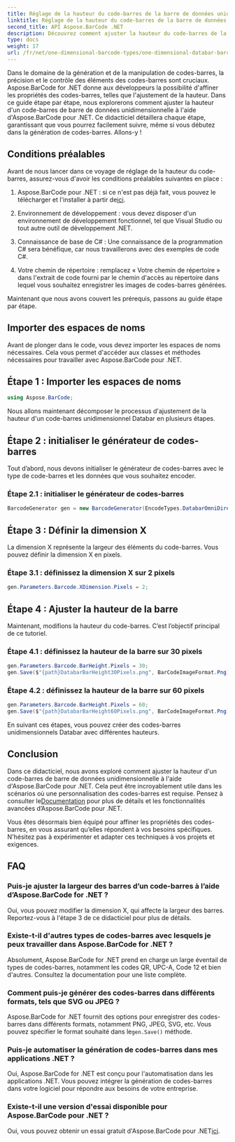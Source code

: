 ```yaml
---
title: Réglage de la hauteur du code-barres de la barre de données unidimensionnelle
linktitle: Réglage de la hauteur du code-barres de la barre de données unidimensionnelle
second_title: API Aspose.BarCode .NET
description: Découvrez comment ajuster la hauteur du code-barres de la barre de données unidimensionnelle avec Aspose.BarCode pour .NET. Créez des codes-barres personnalisés en quelques étapes simples. Découvrez la puissance de la personnalisation des codes-barres.
type: docs
weight: 17
url: /fr/net/one-dimensional-barcode-types/one-dimensional-databar-barcode-height-adjustment/
---
```


Dans le domaine de la génération et de la manipulation de codes-barres, la précision et le contrôle des éléments des codes-barres sont cruciaux. Aspose.BarCode for .NET donne aux développeurs la possibilité d'affiner les propriétés des codes-barres, telles que l'ajustement de la hauteur. Dans ce guide étape par étape, nous explorerons comment ajuster la hauteur d'un code-barres de barre de données unidimensionnelle à l'aide d'Aspose.BarCode pour .NET. Ce didacticiel détaillera chaque étape, garantissant que vous pourrez facilement suivre, même si vous débutez dans la génération de codes-barres. Allons-y !

## Conditions préalables

Avant de nous lancer dans ce voyage de réglage de la hauteur du code-barres, assurez-vous d'avoir les conditions préalables suivantes en place :

1.  Aspose.BarCode pour .NET : si ce n'est pas déjà fait, vous pouvez le télécharger et l'installer à partir de[ici](https://releases.aspose.com/barcode/net/).

2. Environnement de développement : vous devez disposer d'un environnement de développement fonctionnel, tel que Visual Studio ou tout autre outil de développement .NET.

3. Connaissance de base de C# : Une connaissance de la programmation C# sera bénéfique, car nous travaillerons avec des exemples de code C#.

4. Votre chemin de répertoire : remplacez « Votre chemin de répertoire » dans l'extrait de code fourni par le chemin d'accès au répertoire dans lequel vous souhaitez enregistrer les images de codes-barres générées.

Maintenant que nous avons couvert les prérequis, passons au guide étape par étape.

## Importer des espaces de noms

Avant de plonger dans le code, vous devez importer les espaces de noms nécessaires. Cela vous permet d'accéder aux classes et méthodes nécessaires pour travailler avec Aspose.BarCode pour .NET.

## Étape 1 : Importer les espaces de noms
```csharp
using Aspose.BarCode;
```

Nous allons maintenant décomposer le processus d'ajustement de la hauteur d'un code-barres unidimensionnel Databar en plusieurs étapes.

## Étape 2 : initialiser le générateur de codes-barres

Tout d’abord, nous devons initialiser le générateur de codes-barres avec le type de code-barres et les données que vous souhaitez encoder.

### Étape 2.1 : initialiser le générateur de codes-barres
```csharp
BarcodeGenerator gen = new BarcodeGenerator(EncodeTypes.DatabarOmniDirectional, "(01)12345678901231");
```

## Étape 3 : Définir la dimension X

La dimension X représente la largeur des éléments du code-barres. Vous pouvez définir la dimension X en pixels.

### Étape 3.1 : définissez la dimension X sur 2 pixels
```csharp
gen.Parameters.Barcode.XDimension.Pixels = 2;
```

## Étape 4 : Ajuster la hauteur de la barre

Maintenant, modifions la hauteur du code-barres. C’est l’objectif principal de ce tutoriel.

### Étape 4.1 : définissez la hauteur de la barre sur 30 pixels
```csharp
gen.Parameters.Barcode.BarHeight.Pixels = 30;
gen.Save($"{path}DatabarBarHeight30Pixels.png", BarCodeImageFormat.Png);
```

### Étape 4.2 : définissez la hauteur de la barre sur 60 pixels
```csharp
gen.Parameters.Barcode.BarHeight.Pixels = 60;
gen.Save($"{path}DatabarBarHeight60Pixels.png", BarCodeImageFormat.Png);
```

En suivant ces étapes, vous pouvez créer des codes-barres unidimensionnels Databar avec différentes hauteurs.

## Conclusion

 Dans ce didacticiel, nous avons exploré comment ajuster la hauteur d'un code-barres de barre de données unidimensionnelle à l'aide d'Aspose.BarCode pour .NET. Cela peut être incroyablement utile dans les scénarios où une personnalisation des codes-barres est requise. Pensez à consulter le[Documentation](https://reference.aspose.com/barcode/net/) pour plus de détails et les fonctionnalités avancées d’Aspose.BarCode pour .NET.

Vous êtes désormais bien équipé pour affiner les propriétés des codes-barres, en vous assurant qu’elles répondent à vos besoins spécifiques. N'hésitez pas à expérimenter et adapter ces techniques à vos projets et exigences.

## FAQ

### Puis-je ajuster la largeur des barres d’un code-barres à l’aide d’Aspose.BarCode for .NET ?
Oui, vous pouvez modifier la dimension X, qui affecte la largeur des barres. Reportez-vous à l'étape 3 de ce didacticiel pour plus de détails.

### Existe-t-il d'autres types de codes-barres avec lesquels je peux travailler dans Aspose.BarCode for .NET ?
Absolument, Aspose.BarCode for .NET prend en charge un large éventail de types de codes-barres, notamment les codes QR, UPC-A, Code 12 et bien d'autres. Consultez la documentation pour une liste complète.

### Comment puis-je générer des codes-barres dans différents formats, tels que SVG ou JPEG ?
 Aspose.BarCode for .NET fournit des options pour enregistrer des codes-barres dans différents formats, notamment PNG, JPEG, SVG, etc. Vous pouvez spécifier le format souhaité dans le`gen.Save()` méthode.

### Puis-je automatiser la génération de codes-barres dans mes applications .NET ?
Oui, Aspose.BarCode for .NET est conçu pour l'automatisation dans les applications .NET. Vous pouvez intégrer la génération de codes-barres dans votre logiciel pour répondre aux besoins de votre entreprise.

### Existe-t-il une version d'essai disponible pour Aspose.BarCode pour .NET ?
 Oui, vous pouvez obtenir un essai gratuit d'Aspose.BarCode pour .NET[ici](https://releases.aspose.com/).

